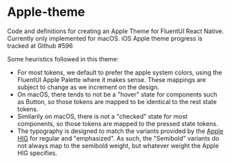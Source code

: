 # Apple-theme

Code and definitions for creating an Apple Theme for FluentUI React Native. Currently only implemented for macOS. iOS Apple theme progress is tracked at Github #596

Some heuristics followed in this theme:

- For most tokens, we default to prefer the apple system colors, using the FluentUI Apple Palette where it makes sense. These mappings are subject to change as we increment on the design.
- On macOS, there tends to not be a "hover" state for components such as Button, so those tokens are mapped to be identical to the rest state tokens.
- Similarily on macOS, there is not a "checked" state for most components, so those tokens are mapped to the pressed state tokens.
- The typography is designed to match the variants provided by the [Apple HIG](https://developer.apple.com/design/human-interface-guidelines/macos/visual-design/typography/) for regular and "emphasized". As such, the "Semibold" variants do not always map to the semibold weight, but whatever weight the Apple HIG specifies.
